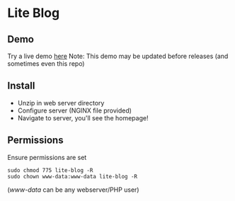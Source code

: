 # Lite Blog

## Demo
Try a live demo [here](https://lite-blog.timothyclark.co.uk)
Note: This demo may be updated before releases (and sometimes even this repo)

## Install
* Unzip in web server directory
* Configure server (NGINX file provided)
* Navigate to server, you'll see the homepage!

## Permissions
Ensure permissions are set
```
sudo chmod 775 lite-blog -R
sudo chown www-data:www-data lite-blog -R
```
(*www-data* can be any webserver/PHP user)
